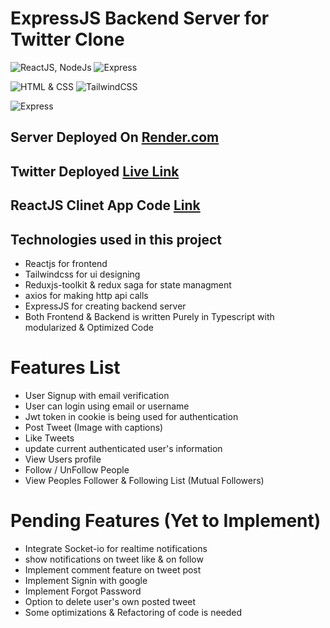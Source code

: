# ExpressJS Backend Server for Twitter Clone

![ReactJS, NodeJs](https://img.shields.io/badge/ReactJS-NodeJS-green)
![Express](https://img.shields.io/badge/Express--JS-Javascript-red)

![HTML & CSS](https://img.shields.io/badge/Twitter-CLONE-orange)
![TailwindCSS](https://img.shields.io/badge/TAILWINDCSS--green)

![Express](https://img.shields.io/badge/@reduxjs/toolkit-gray)

## Server Deployed On [Render.com](https://render.com)

## Twitter Deployed [Live Link](#)

## ReactJS Clinet App Code [Link](#)

## Technologies used in this project

-   Reactjs for frontend
-   Tailwindcss for ui designing
-   Reduxjs-toolkit & redux saga for state managment
-   axios for making http api calls
-   ExpressJS for creating backend server
-   Both Frontend & Backend is written Purely in Typescript with modularized & Optimized Code

# Features List

-   User Signup with email verification
-   User can login using email or username
-   Jwt token in cookie is being used for authentication
-   Post Tweet (Image with captions)
-   Like Tweets
-   update current authenticated user's information
-   View Users profile
-   Follow / UnFollow People
-   View Peoples Follower & Following List (Mutual Followers)

# Pending Features (Yet to Implement)

-   Integrate Socket-io for realtime notifications
-   show notifications on tweet like & on follow
-   Implement comment feature on tweet post
-   Implement Signin with google
-   Implement Forgot Password
-   Option to delete user's own posted tweet
-   Some optimizations & Refactoring of code is needed

